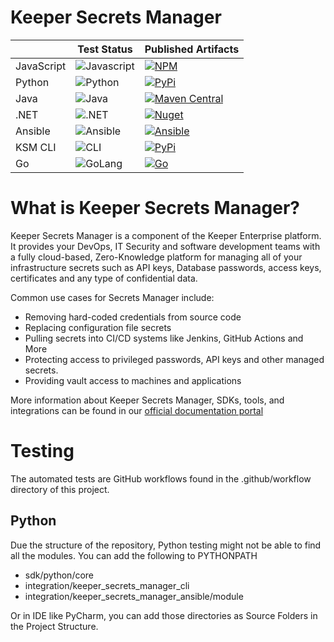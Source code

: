 # Keeper Secrets Manager

|          |  Test Status                                                                                                | Published Artifacts                                                                                                                                                                                         |
-----------|-------------------------------------------------------------------------------------------------------------|-------------------------------------------------------------------------------------------------------------------------------------------------------------------------------------------------------------|
JavaScript | ![Javascript](https://github.com/Keeper-Security/secrets-manager/actions/workflows/test.js.yml/badge.svg)   | [![NPM](https://img.shields.io/npm/v/@keeper-security/secrets-manager-core?style=for-the-badge&logo=npm)](https://www.npmjs.com/package/@keeper-security/secrets-manager-core)    |
Python     | ![Python](https://github.com/Keeper-Security/secrets-manager/actions/workflows/test.python.yml/badge.svg)   | [![PyPi](https://img.shields.io/pypi/v/keeper-secrets-manager-core?style=for-the-badge&logo=pypi)](https://pypi.org/project/keeper-secrets-manager-core/)                     |
Java       | ![Java](https://github.com/Keeper-Security/secrets-manager/actions/workflows/test.java.yml/badge.svg)       | [![Maven Central](https://img.shields.io/maven-central/v/com.keepersecurity.secrets-manager/core?style=for-the-badge&logo=java)](https://search.maven.org/artifact/com.keepersecurity.secrets-manager/core) |
.NET       | ![.NET](https://github.com/Keeper-Security/secrets-manager/actions/workflows/test.dotnet.yml/badge.svg)     | [![Nuget](https://img.shields.io/nuget/v/Keeper.SecretsManager?style=for-the-badge&logo=nuget)](https://www.nuget.org/packages/Keeper.SecretsManager)                                                       |
Ansible    | ![Ansible](https://github.com/Keeper-Security/secrets-manager/actions/workflows/test.ansible.yml/badge.svg) | [![Ansible](https://img.shields.io/pypi/v/keeper-secrets-manager-ansible?style=for-the-badge&logo=pypi)](https://pypi.org/project/keeper-secrets-manager-ansible/) |
KSM CLI    | ![CLI](https://github.com/Keeper-Security/secrets-manager/actions/workflows/test.cli.yml/badge.svg)         | [![PyPi](https://img.shields.io/pypi/v/keeper-secrets-manager-cli?style=for-the-badge&logo=pypi)](https://pypi.org/project/keeper-secrets-manager-cli/)                                                     |
Go         | ![GoLang](https://github.com/keeper-security/secrets-manager-go/actions/workflows/test.go.yml/badge.svg)    | [![Go](https://img.shields.io/badge/Go-Latest-blue.svg?style=for-the-badge&logo=go&logoColor=white)](https://github.com/Keeper-Security/secrets-manager-go)                                   |

# What is Keeper Secrets Manager?

Keeper Secrets Manager is a component of the Keeper Enterprise platform. It provides your DevOps, IT Security and
software development teams with a fully cloud-based, Zero-Knowledge platform for managing all of your 
infrastructure secrets such as API keys, Database passwords, access keys, certificates and any type of confidential data.

Common use cases for Secrets Manager include:
- Removing hard-coded credentials from source code
- Replacing configuration file secrets
- Pulling secrets into CI/CD systems like Jenkins, GitHub Actions and More
- Protecting access to privileged passwords, API keys and other managed secrets.
- Providing vault access to machines and applications

    
More information about Keeper Secrets Manager, SDKs, tools, and integrations can be found in our [official documentation 
portal](https://docs.keeper.io/secrets-manager/secrets-manager/overview)


# Testing

The automated tests are GitHub workflows found in the .github/workflow directory of this project.

## Python

Due the structure of the repository, Python testing might not be able to find all the modules. You can add the following
to PYTHONPATH

* sdk/python/core
* integration/keeper\_secrets\_manager\_cli
* integration/keeper\_secrets\_manager\_ansible/module

Or in IDE like PyCharm, you can add those directories as Source Folders in the Project Structure.






